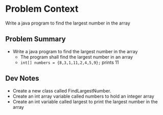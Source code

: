 
# Problem Context
Write a java program to find the largest number in the array

## Problem Summary
- Write a java program to find the largest number in the array 
  - The program shall find the largest number in an array
  - `int[] numbers = {8,3,1,11,2,4,5,9};` prints 11


## Dev Notes
- Create a new class called FindLargestNumber.
- Create an int array variable called numbers to hold an integer array
- Create an int variable called largest to print the largest number in the array
